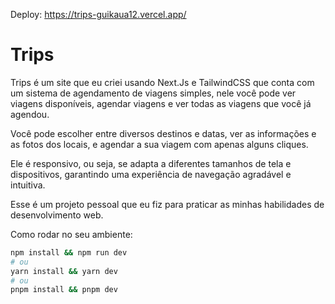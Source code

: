 Deploy: https://trips-guikaua12.vercel.app/

# Trips
Trips é um site que eu criei usando Next.Js e TailwindCSS que conta com um sistema de agendamento de viagens simples, nele você pode ver viagens disponíveis, agendar viagens e ver todas as viagens que você já agendou.

Você pode escolher entre diversos destinos e datas, ver as informações e as fotos dos locais, e agendar a sua viagem com apenas alguns cliques. 

Ele é responsivo, ou seja, se adapta a diferentes tamanhos de tela e dispositivos, garantindo uma experiência de navegação agradável e intuitiva.

Esse é um projeto pessoal que eu fiz para praticar as minhas habilidades de desenvolvimento web.

Como rodar no seu ambiente:
```bash
npm install && npm run dev
# ou
yarn install && yarn dev
# ou
pnpm install && pnpm dev
```
